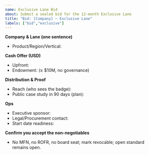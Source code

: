 ```yaml
---
name: Exclusive Lane Bid
about: Submit a sealed bid for the 12-month Exclusive Lane
title: "Bid: [Company] — Exclusive Lane"
labels: ["bid","exclusive"]
---
```


**Company & Lane (one sentence)**
- Product/Region/Vertical:

**Cash Offer (USD)**
- Upfront:
- Endowment: (≥ $10M, no governance)

**Distribution & Proof**
- Reach (who sees the badge):
- Public case study in 90 days (plan):

**Ops**
- Executive sponsor:
- Legal/Procurement contact:
- Start date readiness:

**Confirm you accept the non-negotiables**
- No MFN, no ROFR, no board seat; mark revocable; open standard remains open.
